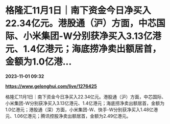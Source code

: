 # 格隆汇11月1日｜南下资金今日净买入22.34亿元。港股通（沪）方面，中芯国际、小米集团-W分别获净买入3.13亿港元、1.4亿港元；海底捞净卖出额居首，金额为1.0亿港...

**2023-11-01 09:32**

**https://www.gelonghui.com/live/1276425**

格隆汇11月1日｜南下资金今日净买入22.34亿元。港股通（沪）方面，中芯国际、小米集团-W分别获净买入3.13亿港元、1.4亿港元；海底捞净卖出额居首，金额为1.0亿港元；港股通（深）方面，小米集团-W、快手-W分别获净买入1.48亿港元、1.06亿港元；腾讯控股净卖出额居首，金额为2.49亿港元。